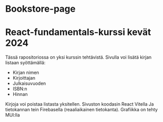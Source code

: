 # Bookstore-page

# React-fundamentals-kurssi kevät 2024

Tässä rapositoriossa on yksi kurssin tehtävistä. Sivulla voi lisätä kirjan listaan syöttämällä:

+ Kirjan nimen
+ Kirjoittajan
+ Julkaisuvuoden
+ ISBN:n
+ Hinnan

Kirjoja voi poistaa listasta yksitellen. Sivuston koodasin React Vitella Ja tietokannan tein Firebasella (reaaliaikainen tietokanta). Grafiikka on tehty MUI:lla
